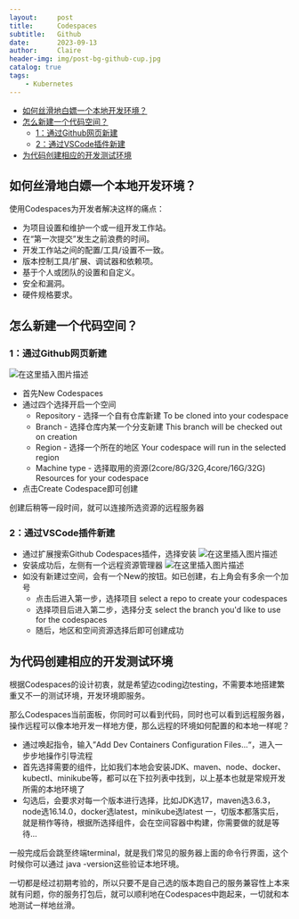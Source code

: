 ```yaml
---
layout:     post
title:      Codespaces
subtitle:   Github
date:       2023-09-13
author:     Claire
header-img: img/post-bg-github-cup.jpg
catalog: true
tags:
    - Kubernetes
---
```


- [如何丝滑地白嫖一个本地开发环境？](#如何丝滑地白嫖一个本地开发环境)
- [怎么新建一个代码空间？](#怎么新建一个代码空间)
	- [1：通过Github网页新建](#1通过github网页新建)
	- [2：通过VSCode插件新建](#2通过vscode插件新建)
- [为代码创建相应的开发测试环境](#为代码创建相应的开发测试环境)

## 如何丝滑地白嫖一个本地开发环境？

使用Codespaces为开发者解决这样的痛点：

- 为项目设置和维护一个或一组开发工作站。
- 在“第一次提交”发生之前浪费的时间。
- 开发工作站之间的配置/工具/设置不一致。
- 版本控制工具/扩展、调试器和依赖项。
- 基于个人或团队的设置和自定义。
- 安全和漏洞。
- 硬件规格要求。

## 怎么新建一个代码空间？

### 1：通过Github网页新建

![在这里插入图片描述](https://img-blog.csdnimg.cn/e43a939db6194a8cb54a41b3e256c5f0.png)

- 首先New Codespaces
- 通过四个选择开启一个空间
  - Repository - 选择一个自有仓库新建
    To be cloned into your codespace
  - Branch - 选择仓库内某一个分支新建
    This branch will be checked out on creation
  - Region - 选择一个所在的地区
    Your codespace will run in the selected region
  - Machine type - 选择取用的资源(2core/8G/32G,4core/16G/32G)
    Resources for your codespace
- 点击Create Codespace即可创建

创建后稍等一段时间，就可以连接所选资源的远程服务器

### 2：通过VSCode插件新建

- 通过扩展搜索Github Codespaces插件，选择安装
![在这里插入图片描述](https://img-blog.csdnimg.cn/98224f182b9944368d21c92ef77dd636.png)
- 安装成功后，左侧有一个远程资源管理器
![在这里插入图片描述](https://img-blog.csdnimg.cn/70563b488ed24ab6b7230a8231051564.png)
- 如没有新建过空间，会有一个New的按钮。如已创建，右上角会有多余一个加号
  - 点击后进入第一步，选择项目 select a repo to create your codespaces
  - 选择项目后进入第二步，选择分支 select the branch you'd like to use for the codespaces
  - 随后，地区和空间资源选择后即可创建成功

## 为代码创建相应的开发测试环境

根据Codespaces的设计初衷，就是希望边coding边testing，不需要本地搭建繁重又不一的测试环境，开发环境即服务。

那么Codespaces当前面板，你同时可以看到代码，同时也可以看到远程服务器，操作远程可以像本地开发一样地方便，那么远程的环境如何配置的和本地一样呢？

- 通过唤起指令，输入”Add Dev Containers Configuration Files...“，进入一步步地操作引导流程
- 首先选择需要的组件，比如我们本地会安装JDK、maven、node、docker、kubectl、minikube等，都可以在下拉列表中找到，以上基本也就是常规开发所需的本地环境了
- 勾选后，会要求对每一个版本进行选择，比如JDK选17，maven选3.6.3，node选16.14.0，docker选latest，minikube选latest 一，切版本都落实后，就是稍作等待，根据所选择组件，会在空间容器中构建，你需要做的就是等待...

一般完成后会跳至终端terminal，就是我们常见的服务器上面的命令行界面，这个时候你可以通过 java -version这些验证本地环境。

一切都是经过初期考验的，所以只要不是自己选的版本跑自己的服务兼容性上本来就有问题，你的服务打包后，就可以顺利地在Codespaces中跑起来，一切就和本地测试一样地丝滑。

